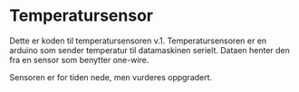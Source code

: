 Temperatursensor
================

Dette er koden til temperatursensoren v.1. 
Temperatursensoren er en arduino som sender temperatur til datamaskinen serielt. Dataen henter den fra en sensor som benytter one-wire.

Sensoren er for tiden nede, men vurderes oppgradert.